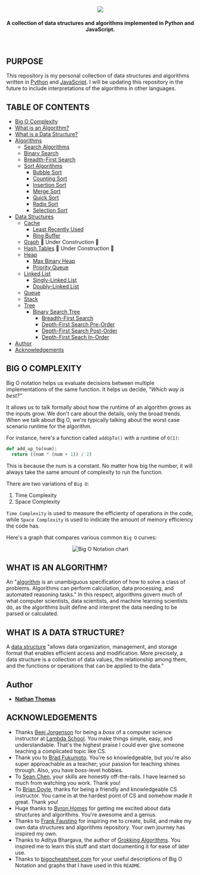 <h1 align="center"><img src="assets/readme_header.png" /></h1>
<h4 align="center">A collection of data structures and algorithms implemented in Python and JavaScript.</h4>
<br>

## PURPOSE

This repository is my personal collection of data structures and algorithms written in [Python](https://www.python.org/) and [JavaScript](https://www.ecma-international.org/). I will be updating this repository in the future to include interpretations of the algorithms in other languages.

## TABLE OF CONTENTS

<!-- prettier-ignore -->
- [Big O Complexity](#big-o-complexity)
- [What is an Algorithm?](#what-is-an-algorithm)
- [What is a Data Structure?](#what-is-a-data-structure)
- [Algorithms](algorithms/)
  - [Search Algorithms](algorithms/search_algorithms)
  - [Binary Search](algorithms/search_algorithms/binary_search)
  - [Breadth-First Search](algorithms/search_algorithms/breadth_first_search)
  - [Sort Algorithms](algorithms/sort_algorithms)
    - [Bubble Sort](algorithms/sort_algorithms/bubble_sort)
    - [Counting Sort](algorithms/sort_algorithms/counting_sort)
    - [Insertion Sort](algorithms/sort_algorithms/insertion_sort)
    - [Merge Sort](algorithms/sort_algorithms/merge_sort)
    - [Quick Sort](algorithms/sort_algorithms/quick_sort)
    - [Radix Sort](algorithms/sort_algorithms/radix_sort)
    - [Selection Sort](algorithms/sort_algorithms/selection_sort)
- [Data Structures](data_structures)
  - [Cache](data_structures/cache)
    - [Least Recently Used](data_structures/cache/least_recently_used)
    - [Ring Buffer](data_structures/cache/ring_buffer)
  - [Graph](data_structures/graph) 🚧 Under Construction 🚧
  - [Hash Tables](hash_tables) 🚧 Under Construction 🚧
  - [Heap](data_structures/heap)
    - [Max Binary Heap](data_structures/heap/max_binary_heap)
    - [Priority Queue](data_structures/heap/priority_queue)
  - [Linked List](data_structures/linked_list)
    - [Singly-Linked List](data_structures/linked_list/singly_linked_list)
    - [Doubly-Linked List](data_structures/linked_list/doubly_linked_list)
  - [Queue](data_structures/queue)
  - [Stack](data_structures/stack)
  - [Tree](data_structures/tree)
    - [Binary Search Tree](data_structures/tree/binary_search_tree)
      - [Breadth-First Search](tree/breadth_first_search)
      - [Depth-First Search Pre-Order](data_structures/tree/depth_first_search_pre_order)
      - [Depth-First Search Post-Order](data_structures/tree/depth_first_search_post_order)
      - [Depth-First Seach In-Order](data_structures/tree/depth_first_search_in_order)
- [Author](#author)
- [Acknowledgements](#acknowledgements)

## BIG O COMPLEXITY

Big O notation helps us evaluate decisions between multiple implementations of the same function. It helps us decide, _"Which way is best?"_

It allows us to talk formally about how the runtime of an algorithm grows as the inputs grow. We don't care about the details, only the broad trends. When we talk about Big O, we're typically talking about the worst case scenario runtime for the algorithm.

For instance, here's a function called `addUpTo()` with a runtime of `O(1)`:

```py
def add_up_to(num):
  return ((num * (num + 1)) / 2)
```

This is because the num is a constant. No matter how big the number, it will always take the same amount of complexity to run the function.

There are two variations of `Big O`:

1. Time Complexity
2. Space Complexity

`Time Complexity` is used to measure the efficienty of operations in the code, while `Space Complexity` is used to indicate the amount of memory efficiency the code has.

Here's a graph that compares various common `Big O` curves:

<div align="center"><img alt="Big O Notation chart" src="./assets/big_o_complexity_chart.png"/></div>

## WHAT IS AN ALGORITHM?

An "[algorithm](https://en.wikipedia.org/wiki/Algorithm) is an unambiguous specification of how to solve a class of problems. Algorithms can perform calculation, data processing, and automated reasoning tasks." In this respect, algorithms govern much of what computer scientists, data scientists, and machine learning scientists do, as the algorithms built define and interpret the data needing to be parsed or calculated.

## WHAT IS A DATA STRUCTURE?

A [data structure](https://en.wikipedia.org/wiki/Data_structure) "allows data organization, management, and storage format that enables efficient access and modification. More precisely, a data structure is a collection of data values, the relationship among them, and the functions or operations that can be applied to the data."

## Author

- [**Nathan Thomas**](https://github.com/nwthomas)

## ACKNOWLEDGEMENTS

- Thanks [Beej Jorgenson](https://github.com/beejjorgensen) for being a _boss_ of a computer science instructor at [Lambda School](https://lambdaschool.com/). You make things simple, easy, and understandable. That's the highest praise I could ever give someone teaching a complicated topic like CS.
- Thank you to [Brad Fukumoto](https://github.com/br80). You're so knowledgeable, but you're also super approachable as a teacher; your passion for teaching shines through. Also, you have _boss_-level hobbies.
- To [Sean Chen](https://github.com/seanchen1991), your skills are honestly off-the-rails. I have learned so much from watching you work. Thank you!
- To [Brian Doyle](https://github.com/briandoyle81), thanks for being a friendly and knowledgeable CS instructor. You came in at the hardest point of CS and somehow made it great. Thank you!
- Huge thanks to [Byron Homes](https://github.com/byronholmes2018) for getting me excited about data structures and algorithms. You're awesome and a genius.
- Thanks to [Frank Faustino](https://github.com/frankfaustino) for inspiring me to create, build, and make my own data structures and algorithms repository. Your own journey has inspired my own.
- Thanks to Aditya Bhargava, the author of [Grokking Algorithms](https://smile.amazon.com/Grokking-Algorithms-illustrated-programmers-curious/dp/1617292230/ref=sr_1_2?ie=UTF8&qid=1544921791&sr=8-2&keywords=grokking+algorithm). You inspired me to learn this stuff and start documenting it for ease of later use.
- Thanks to [bigocheatsheet.com](https://www.bigocheatsheet.com/) for your useful descriptions of Big O Notation and graphs that I have used in this `README`.
